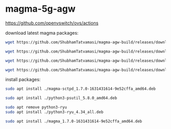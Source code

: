 # magma-5g-agw

https://github.com/openvswitch/ovs/actions

download latest magma packages:
```bash
wget https://github.com/ShubhamTatvamasi/magma-agw-build/releases/download/09-12-2021--06-21-38/magma-sctpd_1.7.0-1631431614-9e52cffa_amd64.deb

wget https://github.com/ShubhamTatvamasi/magma-agw-build/releases/download/09-12-2021--06-21-38/magma_1.7.0-1631431614-9e52cffa_amd64.deb

wget https://github.com/ShubhamTatvamasi/magma-agw-build/releases/download/09-12-2021--06-21-38/python3-psutil_5.8.0_amd64.deb

wget https://github.com/ShubhamTatvamasi/magma-agw-build/releases/download/09-12-2021--06-21-38/python3-ryu_4.34_all.deb
```

install packages:
```bash
sudo apt install ./magma-sctpd_1.7.0-1631431614-9e52cffa_amd64.deb

sudo apt install ./python3-psutil_5.8.0_amd64.deb

sudo apt remove python3-ryu
sudo apt install ./python3-ryu_4.34_all.deb

sudo apt install ./magma_1.7.0-1631431614-9e52cffa_amd64.deb
```




